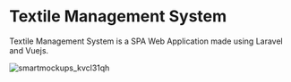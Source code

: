 # Textile Management System

Textile Management System is a SPA Web Application made using Laravel and Vuejs.

![smartmockups_kvcl31qh](https://user-images.githubusercontent.com/68781375/139470368-bc266667-210e-4161-8c38-c22c57b35531.jpg)
